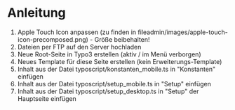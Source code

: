 # Anleitung

1. Apple Touch Icon anpassen (zu finden in fileadmin/images/apple-touch-icon-precomposed.png) - Größe beibehalten!
2. Dateien per FTP auf den Server hochladen
3. Neue Root-Seite in Typo3 erstellen (aktiv / im Menü verborgen)
4. Neues Template für diese Seite erstellen (kein Erweiterungs-Template)
5. Inhalt aus der Datei typoscript/konstanten_mobile.ts in "Konstanten" einfügen
6. Inhalt aus der Datei typoscript/setup_mobile.ts in "Setup" einfügen
7. Inhalt aus der Datei typoscript/setup_desktop.ts in "Setup" der Hauptseite einfügen